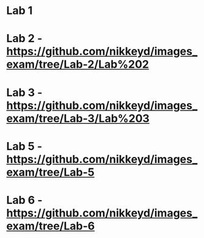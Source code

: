 # Lab 1
# Lab 2 - https://github.com/nikkeyd/images_exam/tree/Lab-2/Lab%202
# Lab 3 - https://github.com/nikkeyd/images_exam/tree/Lab-3/Lab%203
# Lab 5 - https://github.com/nikkeyd/images_exam/tree/Lab-5
# Lab 6 - https://github.com/nikkeyd/images_exam/tree/Lab-6
